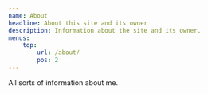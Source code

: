 ```yaml
---
name: About
headline: About this site and its owner
description: Information about the site and its owner.
menus:
    top:
        url: /about/
        pos: 2
---
```

All sorts of information about me.